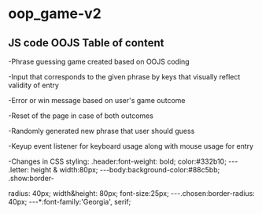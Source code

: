 # oop_game-v2
JS code OOJS
Table of content
-----------------
 -Phrase guessing game created based on OOJS coding
 
 -Input that corresponds to the given phrase   by keys that visually reflect validity of entry
 
 -Error or win message based on user's game outcome
 
 -Reset of the page in case of both outcomes
 
 -Randomly generated new phrase that user should guess
 
 -Keyup event listener for keyboard usage along with mouse usage for entry
 
 -Changes in CSS styling: .header:font-weight: bold; color:#332b10; --- .letter: height & width:80px; ---body:background-color:#88c5bb; .show:border-
 
 radius: 40px; width&height: 80px; font-size:25px; ---.chosen:border-radius: 40px; ---*:font-family:'Georgia', serif;
 
